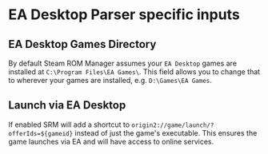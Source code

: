 # EA Desktop Parser specific inputs

## EA Desktop Games Directory
By default Steam ROM Manager assumes your `EA Desktop` games are installed at `C:\Program Files\EA Games\`. This field allows you to change that to wherever your games are installed, e.g. `D:\Games\EA Games`.

## Launch via EA Desktop
If enabled SRM will add a shortcut to `origin2://game/launch/?offerIds=${gameid}` instead of just the game's executable. This ensures the game launches via EA and will have access to online services.
